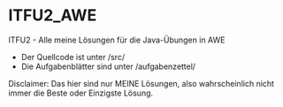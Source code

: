 # ITFU2_AWE
ITFU2 - Alle meine Lösungen für die Java-Übungen in AWE

- Der Quellcode ist unter /src/
- Die Aufgabenblätter sind unter /aufgabenzettel/

Disclaimer: Das hier sind nur MEINE Lösungen, also wahrscheinlich nicht immer die Beste oder Einzigste Lösung.

